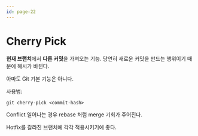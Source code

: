 ```yaml
---
id: page-22
---
```

# Cherry Pick

**현재 브랜치**에서 **다른 커밋**을 가져오는 기능.
당연히 새로운 커밋을 만드는 행위이기 때문에 해시가 바뀐다.

아마도 Git 기본 기능은 아니다.

사용법:
```
git cherry-pick <commit-hash>
```

Conflict 일어나는 경우 rebase 처럼 merge 기회가 주어진다.

Hotfix를 갈라진 브랜치에 각각 적용시키기에 좋다.
